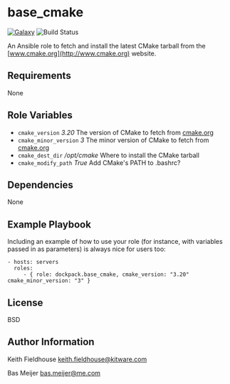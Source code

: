 base_cmake
==========
[![Galaxy](https://img.shields.io/badge/galaxy-dockpack.base__cmake-blue.svg?style=flat)](https://galaxy.ansible.com/dockpack/base_cmake)
![Build Status](https://api.travis-ci.com/dockpack/base_cmake.svg)

An Ansible role to fetch and install the latest CMake tarball from the [www.cmake.org](http://www.cmake.org) website.

Requirements
------------

None

Role Variables
--------------

* `cmake_version`  *3.20* The version of CMake to fetch from [cmake.org](http://www.cmake.org)
* `cmake_minor_version`  *3* The minor version of CMake to fetch from [cmake.org](http://www.cmake.org)
* `cmake_dest_dir`  */opt/cmake* Where to install the CMake tarball
* `cmake_modify_path`  *True* Add CMake's PATH to .bashrc?

Dependencies
------------

None

Example Playbook
----------------

Including an example of how to use your role (for instance, with variables passed in as parameters) is always nice for users too:

    - hosts: servers
      roles:
         - { role: dockpack.base_cmake, cmake_version: "3.20" cmake_minor_version: "3" }

License
-------

BSD

Author Information
------------------

Keith Fieldhouse
keith.fieldhouse@kitware.com

Bas Meijer
bas.meijer@me.com
